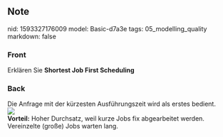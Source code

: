 ## Note
nid: 1593327176009
model: Basic-d7a3e
tags: 05_modelling_quality
markdown: false

### Front
Erklären Sie <b>Shortest Job First Scheduling</b>

### Back
<div>
  Die Anfrage mit der kürzesten Ausführungszeit wird als erstes
  bedient.
</div>
<div><img src=
paste-13f53921673080116276399fe8d1a9720567eced.jpg></div>
<div>
  <b>Vorteil:</b> Hoher Durchsatz, weil kurze Jobs fix abgearbeitet
  werden. Vereinzelte (große) Jobs warten lang.
</div>
